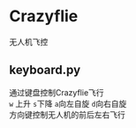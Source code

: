 # Crazyflie
无人机飞控

## keyboard.py  
通过键盘控制Crazyflie飞行  
`w` 上升  `s`下降  `a`向左自旋  `d`向右自旋  
方向键控制无人机的前后左右飞行  
